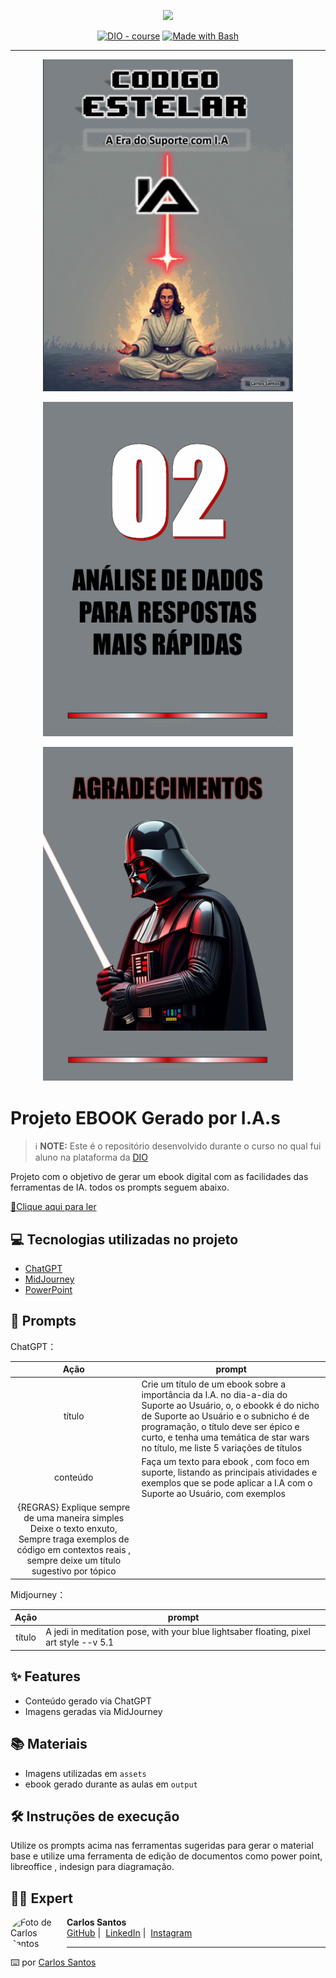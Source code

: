 <p align="center">
    <img width="100" src=".github/assets/banner.png">
</p>

<p align="center">
<a href="https://dio.me/"><img src="https://img.shields.io/badge/DIO-Course-28DA77?logo=youtube" alt="DIO - course"></a>
<a href="https://www.gnu.org/software/bash/" title="Go to Bash homepage"><img src="https://img.shields.io/badge/Prompt-Project-blue?logo=gnu-bash&amp;logoColor=white" alt="Made with Bash"></a></p>

-------

<p align="center">
<img 
    src="./assets/capa-nova.png"
    width="400"  
/>
</p>

<p align="center">
<img 
    src="./assets/pagina02-analise.png"
    width="400"  
/>
</p>

<p align="center">
<img 
    src="./assets/agradecimentos-vader.png"
    width="400"  
/>
</p>

# Projeto EBOOK Gerado por I.A.s

> ℹ️ **NOTE:** Este é o repositório desenvolvido durante o curso no qual fui aluno na plataforma da [DIO](https://dio.me)

Projeto com o objetivo de gerar um ebook digital com as facilidades das ferramentas de IA. todos os prompts
seguem abaixo.

<a href="https://github.com/felipeAguiarCode/prompts-recipe-to-create-a-ebook/blob/main/output/ebook%20-%20css%20jedi%20output.pdf" title="View PDF now"> 📕Clique aqui para ler</a>

## 💻 Tecnologias utilizadas no projeto

- [ChatGPT](https://chat.openai.com/) 
- [MidJourney](https://www.midjourney.com/app/)
- [PowerPoint](https://www.microsoft.com/en/microsoft-365/powerpoint)


## 🧠 Prompts



ChatGPT：

|   Ação   | prompt                                                                                                                                                                                                                                                                         |
| :------: | ------------------------------------------------------------------------------------------------------------------------------------------------------------------------------------------------------------------------------------------------------------------------------ |
|  título  | Crie um título de um ebook sobre a importância da I.A. no dia-a-dia do Suporte ao Usuário, o, o ebookk é do nicho de Suporte ao Usuário e o subnicho é de programação, o título deve ser épico e curto, e tenha uma temática de star wars no título, me liste 5 variações de títulos                                                        |
| conteúdo | Faça um texto para ebook , com foco em suporte, listando as principais atividades e exemplos que se pode aplicar a I.A com o Suporte ao Usuário, com exemplos 
{REGRAS} Explique sempre de uma maneira simples Deixe o texto enxuto, Sempre traga exemplos de código em contextos reais , sempre deixe um título sugestivo por tópico |


Midjourney：

|  Ação  | prompt                                                                                 |
| :----: | -------------------------------------------------------------------------------------- |
| título | A jedi in meditation pose, with your blue lightsaber floating, pixel art style --v 5.1 |

## ✨ Features

- Conteúdo gerado via ChatGPT
- Imagens geradas via MidJourney

## 📚 Materiais

- Imagens utilizadas em `assets`
- ebook gerado durante as aulas em `output`

## 🛠️ Instruções de execução

Utilize os prompts acima nas ferramentas sugeridas para gerar o material base e utilize uma ferramenta de edição de documentos como power point, libreoffice , indesign para diagramação.

## 👨‍💻 Expert

<p>
  <img 
    src="eu.png" 
    width="80" 
    style="float: left; margin-right: 10px; border-radius: 50%;" 
    alt="Foto de Carlos Santos"
  />
</p>
<p>
  <strong>Carlos Santos</strong><br>
  <a href="https://github.com/oCarlosantos" target="_blank">GitHub</a>&nbsp;|&nbsp;
  <a href="https://www.linkedin.com/in/carlos-andré-santos-289aa224a/" target="_blank">LinkedIn</a>&nbsp;|&nbsp;
  <a href="https://www.instagram.com/carlosantosk8/" target="_blank">Instagram</a>
</p>

---

⌨️ por [Carlos Santos](https://github.com/oCarlosantos)
